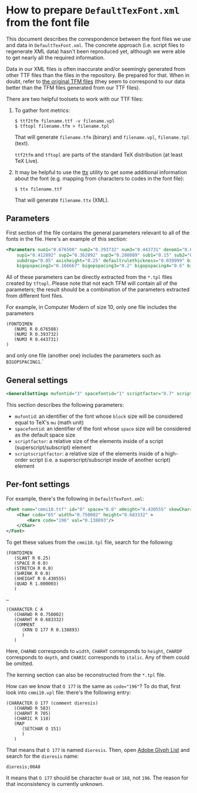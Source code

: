 How to prepare `DefaultTexFont.xml` from the font file
======================================================

This document describes the correspondence between the font files we use and
data in `DefaultTexFont.xml`. The concrete approach (i.e. script files to
regenerate XML data) hasn't been reproduced yet, although we were able to get
nearly all the required information.

Data in our XML files is often inaccurate and/or seemingly generated from other
TTF files than the files in the repository. Be prepared for that. When in doubt,
refer to [the original TFM files][tfm] (they seem to correspond to our data
better than the TFM files generated from our TTF files).

There are two helpful toolsets to work with our TTF files:

1. To gather font metrics:
   ```console
   $ ttf2tfm filename.ttf -v filename.vpl
   $ tftopl filename.tfm > filename.tpl
   ```
   That will generate `filename.tfm` (binary) and `filename.vpl`, `filename.tpl`
   (text).

   `ttf2tfm` and `tftopl` are parts of the standard TeX distribution (at least
   TeX Live).
2. It may be helpful to use the [ttx][] utility to get some additional
   information about the font (e.g. mapping from characters to codes in the font
   file):
   ```console
   $ ttx filename.ttf
   ```

   That will generate `filename.ttx` (XML).

Parameters
----------

First section of the file contains the general parameters relevant to all of the fonts in the file. Here's an example of this section:

```xml
<Parameters num1="0.676508" num2="0.393732" num3="0.443731" denom1="0.685951" denom2="0.344841"
	sup1="0.412892" sup2="0.362892" sup3="0.288889" sub1="0.15" sub2="0.247217" supdrop="0.386108"
	subdrop="0.05" axisheight="0.25" defaultrulethickness="0.039999" bigopspacing1="0.111112"
	bigopspacing2="0.166667" bigopspacing3="0.2" bigopspacing4="0.6" bigopspacing5="0.1" />
```

All of these parameters can be directly extracted from the `*.tpl` files created by `tftopl`. Please note that not each TFM will contain all of the parameters; the result should be a combination of the parameters extracted from different font files.

For example, in Computer Modern of size 10, only one file includes the parameters

```
(FONTDIMEN
   (NUM1 R 0.676508)
   (NUM2 R 0.393732)
   (NUM3 R 0.443731)
)
```

and only one file (another one) includes the parameters such as `BIGOPSPACING1`.`

General settings
----------------

```xml
<GeneralSettings mufontid="3" spacefontid="1" scriptfactor="0.7" scriptscriptfactor="0.5" />
```

This section describes the following parameters:

- `mufontid`: an identifier of the font whose `block` size will be considered equal to TeX's `mu` (math unit)
- `spacefontid`: an identifier of the font whose `space` size will be considered as the default space size
- `scriptfactor`: a relative size of the elements inside of a script (superscript/subscript) element
- `scriptscriptfactor`: a relative size of the elements inside of a high-order script (i.e. a superscript/subscript inside of another script) element

Per-font settings
-----------------

For example, there's the following in `DefaultTexFont.xml`:

```xml
<Font name="cmmi10.ttf" id="0" space="0.0" xHeight="0.430555" skewChar="196" quad="1.000003">
    <Char code="65" width="0.750002" height="0.683332" >
        <Kern code="196" val="0.138893"/>
    </Char>
</Font>
```

To get these values from the `cmmi10.tpl` file, search for the following:

```
(FONTDIMEN
   (SLANT R 0.25)
   (SPACE R 0.0)
   (STRETCH R 0.0)
   (SHRINK R 0.0)
   (XHEIGHT R 0.430555)
   (QUAD R 1.000003)
   )

…

(CHARACTER C A
   (CHARWD R 0.750002)
   (CHARHT R 0.683332)
   (COMMENT
      (KRN O 177 R 0.138893)
      )
   )
```

Here, `CHARWD` corresponds to `width`, `CHARHT` corresponds to `height`,
`CHARDP` corresponds to `depth`, and `CHARIC` corresponds to `italic`. Any of
them could be omitted.

The kerning section can also be reconstructed from the `*.tpl` file.

How can we know that `O 177` is the same as `code="196"`? To do that, first look
into `cmmi10.vpl` file: there's the following entry:

```
(CHARACTER O 177 (comment dieresis)
   (CHARWD R 583)
   (CHARHT R 705)
   (CHARIC R 118)
   (MAP
      (SETCHAR O 151)
      )
   )
```

That means that `O 177` is named `dieresis`. Then, open [Adobe Glyph
List][glyphlist] and search for the `dieresis` name:

```
dieresis;00A8
```

It means that `O 177` should be character `0xa8` or `168`, not `196`. The reason
for that inconsistency is currently unknown.

[glyphlist]: https://github.com/adobe-type-tools/agl-aglfn/blob/5de337bfa018e480bf15b77973e27ccdbada8e56/glyphlist.txt
[tfm]: https://ctan.org/texarchive/fonts/cm/tfm
[ttx]: https://github.com/fonttools/fonttools
